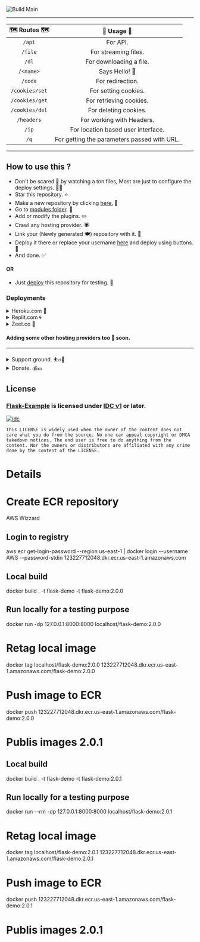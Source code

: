 ![Build Main](https://github.com/masmix/flask-demo/actions/workflows/docker_build_push.yml/badge.svg)

---
| 🗺 Routes 🗺 | 🚧 Usage 🚧 | 
| :-: | :-: |
| `/api` | For API. |
| `/file` | For streaming files. |
| `/dl` | For downloading a file. |
| `/<name>` | Says Hello! 🤚 |
| `/code` | For redirection. |
| `/cookies/set` | For setting cookies. |
| `/cookies/get` | For retrieving cookies. |
| `/cookies/del` | For deleting cookies. |
| `/headers` | For working with Headers. |
| `/ip` | For location based user interface. |
| `/q` | For getting the parameters passed with URL. |

---
## How to use this ? 
- Don't be scared 😬 by watching a ton files, Most are just to configure the deploy settings. 🏋️‍♂️
- Star this repository. ⭐️
- Make a new repository by clicking [here.](https://github.com/jainamoswal/Flask-Example/generate) 👲
- Go to [modules folder](modules). 📂
- Add or modify the plugins. ✏️
- Crawl any hosting provider. 🕷
- Link your (Newly generated 🍽) repository with it. 🔗
- Deploy it there or replace your username [here](#deployments) and deploy using buttons. 🚀 
- And done. ✅

#### OR 
- Just [deploy](#deployments) this repository for testing. 🧪

### Deployments



<details><summary>Heroku.com 🚀</summary>
<br>

[![Deploy](https://www.herokucdn.com/deploy/button.svg)](https://heroku.com/deploy?template=https://github.com/jainamoswal/Flask-Example)
</details>
 
<details><summary>Replit.com 🌀</summary>
<br>

[![Run on Repl.it](https://repl.it/badge/github/jainamoswal/Flask-Example)](https://repl.it/github/jainamoswal/Flask-Example)
</details>

<details><summary>Zeet.co 💪</summary>
<br>
 
[![Deploy](https://deploy.zeet.co/Flask-Example.svg)](https://deploy.zeet.co?url=https://github.com/jainamoswal/Flask-Example)
</details>

#### Adding some other hosting providers too 🤧 soon.




---

<details>
<summary>Support ground. ⛹️‍♂️🤝</summary>
<br>  
  
- [![Channel](https://img.shields.io/badge/Telegram-Channel-green?style=for-the-badge&logo=telegram)](https://t.me/J_projects)
- [![Support](https://img.shields.io/badge/Telegram-Group-green?style=for-the-badge&logo=telegram)](https://t.me/J_projects_chat)
</details>



<details>
<summary>Donate. 💰💷</summary>
<br>  
  
[![ko-fi](https://ko-fi.com/img/githubbutton_sm.svg)](https://ko-fi.com/jainamoswal) 
[![paypal](https://www.paypalobjects.com/webstatic/en_AU/i/buttons/btn_paywith_primary_s.png)](https://paypal.me/joswal105)
</details>



## License 
### [Flask-Example](https://github.com/jainamoswal/Flask-Example) is licensed under [IDC v1](https://github.com/jainamoswal/idc) or later.
[![idc](https://telegra.ph/file/e52d9b970e6967b3d6b6a.png)](https://github.com/jainamoswal/idc)

`This LICENSE is widely used when the owner of the content does not care what you do from the source.
No one can appeal copyright or DMCA takedown notices. The end user is free to do anything from the content. Nor the owners or distributors are affiliated with any crime done by the content of the LICENSE. `

# Details

# Create ECR repository

AWS Wizzard

## Login to registry

aws ecr get-login-password --region us-east-1 | docker login --username AWS --password-stdin 123227712048.dkr.ecr.us-east-1.amazonaws.com

## Local build
docker build . -t flask-demo -t flask-demo:2.0.0

## Run locally for a testing purpose
docker run -dp 127.0.0.1:8000:8000 localhost/flask-demo:2.0.0


# Retag local image

docker tag localhost/flask-demo:2.0.0 123227712048.dkr.ecr.us-east-1.amazonaws.com/flask-demo:2.0.0

# Push image to ECR

docker push 123227712048.dkr.ecr.us-east-1.amazonaws.com/flask-demo:2.0.0

# Publis images 2.0.1 

## Local build
docker build . -t flask-demo -t flask-demo:2.0.1

## Run locally for a testing purpose
docker run --rm -dp 127.0.0.1:8000:8000 localhost/flask-demo:2.0.1

# Retag local image

docker tag localhost/flask-demo:2.0.1 123227712048.dkr.ecr.us-east-1.amazonaws.com/flask-demo:2.0.1

# Push image to ECR

docker push 123227712048.dkr.ecr.us-east-1.amazonaws.com/flask-demo:2.0.1

# Publis images 2.0.1 

